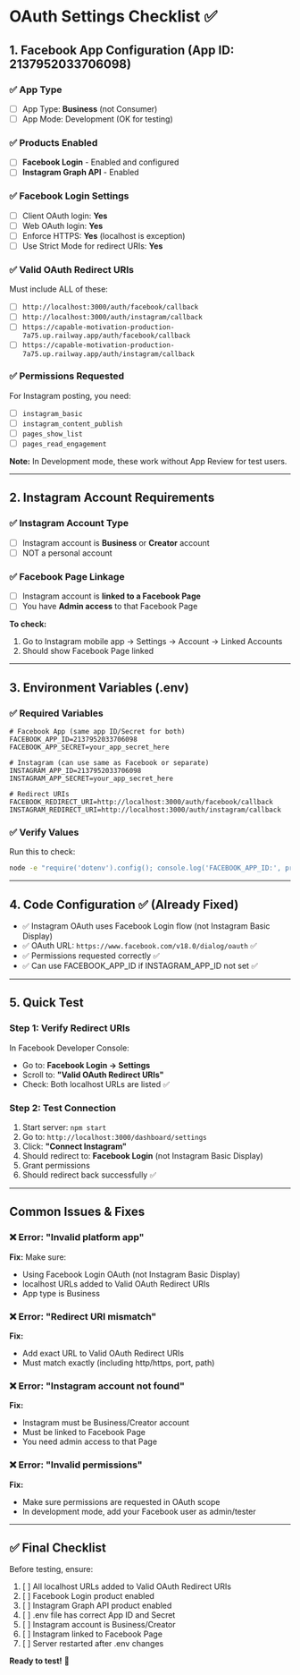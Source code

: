 # OAuth Settings Checklist ✅

## 1. Facebook App Configuration (App ID: 2137952033706098)

### ✅ App Type
- [ ] App Type: **Business** (not Consumer)
- [ ] App Mode: Development (OK for testing)

### ✅ Products Enabled
- [ ] **Facebook Login** - Enabled and configured
- [ ] **Instagram Graph API** - Enabled

### ✅ Facebook Login Settings
- [ ] Client OAuth login: **Yes**
- [ ] Web OAuth login: **Yes**
- [ ] Enforce HTTPS: **Yes** (localhost is exception)
- [ ] Use Strict Mode for redirect URIs: **Yes**

### ✅ Valid OAuth Redirect URIs
Must include ALL of these:
- [ ] `http://localhost:3000/auth/facebook/callback`
- [ ] `http://localhost:3000/auth/instagram/callback`
- [ ] `https://capable-motivation-production-7a75.up.railway.app/auth/facebook/callback`
- [ ] `https://capable-motivation-production-7a75.up.railway.app/auth/instagram/callback`

### ✅ Permissions Requested
For Instagram posting, you need:
- [ ] `instagram_basic`
- [ ] `instagram_content_publish`
- [ ] `pages_show_list`
- [ ] `pages_read_engagement`

**Note:** In Development mode, these work without App Review for test users.

---

## 2. Instagram Account Requirements

### ✅ Instagram Account Type
- [ ] Instagram account is **Business** or **Creator** account
- [ ] NOT a personal account

### ✅ Facebook Page Linkage
- [ ] Instagram account is **linked to a Facebook Page**
- [ ] You have **Admin access** to that Facebook Page

**To check:**
1. Go to Instagram mobile app → Settings → Account → Linked Accounts
2. Should show Facebook Page linked

---

## 3. Environment Variables (.env)

### ✅ Required Variables
```env
# Facebook App (same app ID/Secret for both)
FACEBOOK_APP_ID=2137952033706098
FACEBOOK_APP_SECRET=your_app_secret_here

# Instagram (can use same as Facebook or separate)
INSTAGRAM_APP_ID=2137952033706098
INSTAGRAM_APP_SECRET=your_app_secret_here

# Redirect URIs
FACEBOOK_REDIRECT_URI=http://localhost:3000/auth/facebook/callback
INSTAGRAM_REDIRECT_URI=http://localhost:3000/auth/instagram/callback
```

### ✅ Verify Values
Run this to check:
```bash
node -e "require('dotenv').config(); console.log('FACEBOOK_APP_ID:', process.env.FACEBOOK_APP_ID || 'MISSING'); console.log('INSTAGRAM_APP_ID:', process.env.INSTAGRAM_APP_ID || 'MISSING'); console.log('FACEBOOK_REDIRECT_URI:', process.env.FACEBOOK_REDIRECT_URI || 'MISSING'); console.log('INSTAGRAM_REDIRECT_URI:', process.env.INSTAGRAM_REDIRECT_URI || 'MISSING');"
```

---

## 4. Code Configuration ✅ (Already Fixed)

- ✅ Instagram OAuth uses Facebook Login flow (not Instagram Basic Display)
- ✅ OAuth URL: `https://www.facebook.com/v18.0/dialog/oauth` ✅
- ✅ Permissions requested correctly ✅
- ✅ Can use FACEBOOK_APP_ID if INSTAGRAM_APP_ID not set ✅

---

## 5. Quick Test

### Step 1: Verify Redirect URIs
In Facebook Developer Console:
- Go to: **Facebook Login → Settings**
- Scroll to: **"Valid OAuth Redirect URIs"**
- Check: Both localhost URLs are listed ✅

### Step 2: Test Connection
1. Start server: `npm start`
2. Go to: `http://localhost:3000/dashboard/settings`
3. Click: **"Connect Instagram"**
4. Should redirect to: **Facebook Login** (not Instagram Basic Display)
5. Grant permissions
6. Should redirect back successfully ✅

---

## Common Issues & Fixes

### ❌ Error: "Invalid platform app"
**Fix:** Make sure:
- Using Facebook Login OAuth (not Instagram Basic Display)
- localhost URLs added to Valid OAuth Redirect URIs
- App type is Business

### ❌ Error: "Redirect URI mismatch"
**Fix:** 
- Add exact URL to Valid OAuth Redirect URIs
- Must match exactly (including http/https, port, path)

### ❌ Error: "Instagram account not found"
**Fix:**
- Instagram must be Business/Creator account
- Must be linked to Facebook Page
- You need admin access to that Page

### ❌ Error: "Invalid permissions"
**Fix:**
- Make sure permissions are requested in OAuth scope
- In development mode, add your Facebook user as admin/tester

---

## ✅ Final Checklist

Before testing, ensure:
1. [ ] All localhost URLs added to Valid OAuth Redirect URIs
2. [ ] Facebook Login product enabled
3. [ ] Instagram Graph API product enabled
4. [ ] .env file has correct App ID and Secret
5. [ ] Instagram account is Business/Creator
6. [ ] Instagram linked to Facebook Page
7. [ ] Server restarted after .env changes

**Ready to test!** 🚀


